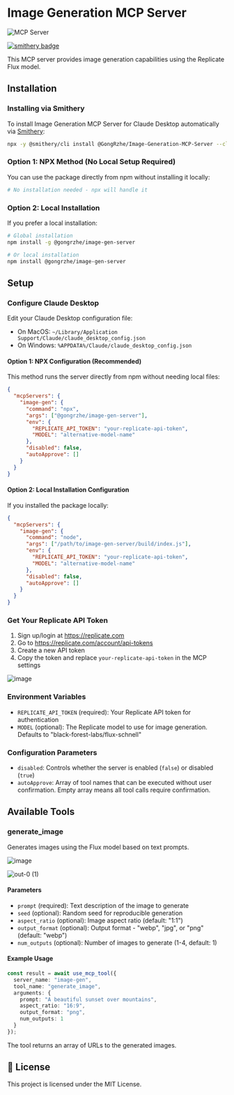 # Image Generation MCP Server
![](https://badge.mcpx.dev?type=server 'MCP Server')

[![smithery badge](https://smithery.ai/badge/@GongRzhe/Image-Generation-MCP-Server)](https://smithery.ai/server/@GongRzhe/Image-Generation-MCP-Server)

This MCP server provides image generation capabilities using the Replicate Flux model.

## Installation

### Installing via Smithery

To install Image Generation MCP Server for Claude Desktop automatically via [Smithery](https://smithery.ai/server/@GongRzhe/Image-Generation-MCP-Server):

```bash
npx -y @smithery/cli install @GongRzhe/Image-Generation-MCP-Server --client claude
```

### Option 1: NPX Method (No Local Setup Required)
You can use the package directly from npm without installing it locally:

```bash
# No installation needed - npx will handle it
```

### Option 2: Local Installation
If you prefer a local installation:

```bash
# Global installation
npm install -g @gongrzhe/image-gen-server

# Or local installation
npm install @gongrzhe/image-gen-server
```

## Setup

### Configure Claude Desktop

Edit your Claude Desktop configuration file:

- On MacOS: `~/Library/Application Support/Claude/claude_desktop_config.json`
- On Windows: `%APPDATA%/Claude/claude_desktop_config.json`

#### Option 1: NPX Configuration (Recommended)
This method runs the server directly from npm without needing local files:

```json
{
  "mcpServers": {
    "image-gen": {
      "command": "npx",
      "args": ["@gongrzhe/image-gen-server"],
      "env": {
        "REPLICATE_API_TOKEN": "your-replicate-api-token",
        "MODEL": "alternative-model-name"
      },
      "disabled": false,
      "autoApprove": []
    }
  }
}
```

#### Option 2: Local Installation Configuration
If you installed the package locally:

```json
{
  "mcpServers": {
    "image-gen": {
      "command": "node",
      "args": ["/path/to/image-gen-server/build/index.js"],
      "env": {
        "REPLICATE_API_TOKEN": "your-replicate-api-token",
        "MODEL": "alternative-model-name"
      },
      "disabled": false,
      "autoApprove": []
    }
  }
}
```

### Get Your Replicate API Token

1. Sign up/login at https://replicate.com
2. Go to https://replicate.com/account/api-tokens
3. Create a new API token
4. Copy the token and replace `your-replicate-api-token` in the MCP settings

![image](https://github.com/user-attachments/assets/583afa78-1a08-4eb5-9a37-decb95bd50c4)

### Environment Variables

- `REPLICATE_API_TOKEN` (required): Your Replicate API token for authentication
- `MODEL` (optional): The Replicate model to use for image generation. Defaults to "black-forest-labs/flux-schnell"

### Configuration Parameters

- `disabled`: Controls whether the server is enabled (`false`) or disabled (`true`)
- `autoApprove`: Array of tool names that can be executed without user confirmation. Empty array means all tool calls require confirmation.

## Available Tools

### generate_image

Generates images using the Flux model based on text prompts.

![image](https://github.com/user-attachments/assets/766921ce-ca8e-4d68-866d-8c7b55b2e09d)

![out-0 (1)](https://github.com/user-attachments/assets/83549b2e-525a-4ff9-825c-83ba74459575)

#### Parameters

- `prompt` (required): Text description of the image to generate
- `seed` (optional): Random seed for reproducible generation
- `aspect_ratio` (optional): Image aspect ratio (default: "1:1")
- `output_format` (optional): Output format - "webp", "jpg", or "png" (default: "webp")
- `num_outputs` (optional): Number of images to generate (1-4, default: 1)

#### Example Usage

```typescript
const result = await use_mcp_tool({
  server_name: "image-gen",
  tool_name: "generate_image",
  arguments: {
    prompt: "A beautiful sunset over mountains",
    aspect_ratio: "16:9",
    output_format: "png",
    num_outputs: 1
  }
});
```

The tool returns an array of URLs to the generated images.

## 📜 License

This project is licensed under the MIT License.
